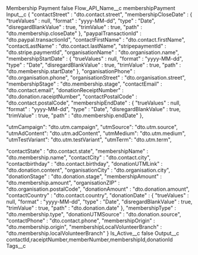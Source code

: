 <?xml version="1.0" encoding="UTF-8"?>
<CustomMetadata xmlns="http://soap.sforce.com/2006/04/metadata" xmlns:xsi="http://www.w3.org/2001/XMLSchema-instance" xmlns:xsd="http://www.w3.org/2001/XMLSchema">
    <label>Membership Payment</label>
    <protected>false</protected>
    <values>
        <field>Flow_API_Name__c</field>
        <value xsi:type="xsd:string">membershipPayment</value>
    </values>
    <values>
        <field>Input__c</field>
        <value xsi:type="xsd:string">{
  &quot;contactStreet&quot; : &quot;dto.contact.street&quot;,
  &quot;membershipCloseDate&quot; : {
    &quot;trueValues&quot; : null,
    &quot;format&quot; : &quot;yyyy-MM-dd&quot;,
    &quot;type&quot; : &quot;Date&quot;,
    &quot;disregardBlankValue&quot; : true,
    &quot;trimValue&quot; : true,
    &quot;path&quot; : &quot;dto.membership.closeDate&quot;
  },
  &quot;paypalTransactionId&quot; : &quot;dto.paypal.transactionId&quot;,
  &quot;contactFirstName&quot; : &quot;dto.contact.firstName&quot;,
  &quot;contactLastName&quot; : &quot;dto.contact.lastName&quot;,
  &quot;stripepaymentId&quot; : &quot;dto.stripe.paymentId&quot;,
  &quot;organisationName&quot; : &quot;dto.organisation.name&quot;,
  &quot;membershipStartDate&quot; : {
    &quot;trueValues&quot; : null,
    &quot;format&quot; : &quot;yyyy-MM-dd&quot;,
    &quot;type&quot; : &quot;Date&quot;,
    &quot;disregardBlankValue&quot; : true,
    &quot;trimValue&quot; : true,
    &quot;path&quot; : &quot;dto.membership.startDate&quot;
  },
  &quot;organisationPhone&quot; : &quot;dto.organisation.phone&quot;,
  &quot;organisationStreet&quot; : &quot;dto.organisation.street&quot;,
  &quot;membershipStage&quot; : &quot;dto.membership.stage&quot;,
  &quot;contactEmail&quot; : &quot;dto.contact.email&quot;,
  &quot;donationReceiptNumber&quot; : &quot;dto.donation.raceiptNumber&quot;,
  &quot;contactPostalCode&quot; : &quot;dto.contact.postalCode&quot;,
  &quot;membershipEndDate&quot; : {
    &quot;trueValues&quot; : null,
    &quot;format&quot; : &quot;yyyy-MM-dd&quot;,
    &quot;type&quot; : &quot;Date&quot;,
    &quot;disregardBlankValue&quot; : true,
    &quot;trimValue&quot; : true,
    &quot;path&quot; : &quot;dto.membership.endDate&quot;
  },


&quot;utmCampaign&quot;: &quot;dto.utm.campaign&quot;,
&quot;utmSource&quot;: &quot;dto.utm.source&quot;,
&quot;utmAdContent&quot;: &quot;dto.utm.adContent&quot;,
&quot;utmMedium&quot;: &quot;dto.utm.medium&quot;,
&quot;utmTestVariant&quot;: &quot;dto.utm.testVariant&quot;,
&quot;utmTerm&quot;: &quot;dto.utm.term&quot;,


  &quot;contactState&quot; : &quot;dto.contact.state&quot;,
  &quot;membershipName&quot; : &quot;dto.membership.name&quot;,
  &quot;contactCity&quot; : &quot;dto.contact.city&quot;,
  &quot;contactbirthday&quot; : &quot;dto.contact.birthday&quot;,
  &quot;donationUTMLink&quot; : &quot;dto.donation.content&quot;,
  &quot;organisationCity&quot; : &quot;dto.organisation.city&quot;,
  &quot;donationStage&quot; : &quot;dto.donation.stage&quot;,
  &quot;membershipAmount&quot; : &quot;dto.membership.amount&quot;,
  &quot;organisationZIP&quot; : &quot;dto.organisation.postalCode&quot;,
  &quot;donationAmount&quot; : &quot;dto.donation.amount&quot;,
  &quot;contactCountry&quot; : &quot;dto.contact.country&quot;,
  &quot;donationDate&quot; : {
    &quot;trueValues&quot; : null,
    &quot;format&quot; : &quot;yyyy-MM-dd&quot;,
    &quot;type&quot; : &quot;Date&quot;,
    &quot;disregardBlankValue&quot; : true,
    &quot;trimValue&quot; : true,
    &quot;path&quot; : &quot;dto.donation.date&quot;
  },
  &quot;membershipType&quot; : &quot;dto.membership.type&quot;,
  &quot;donationUTMSource&quot; : &quot;dto.donation.source&quot;,
  &quot;contactPhone&quot; : &quot;dto.contact.phone&quot;,
  &quot;membershipOrigin&quot; : &quot;dto.membership.origin&quot;,
  &quot;membershipLocalVolunteerBranch&quot; : &quot;dto.membership.localVolunteerBranch&quot;
}</value>
    </values>
    <values>
        <field>Is_Active__c</field>
        <value xsi:type="xsd:boolean">false</value>
    </values>
    <values>
        <field>Output__c</field>
        <value xsi:type="xsd:string">contactId,raceiptNumber,memberNumber,membershipId,donationId</value>
    </values>
    <values>
        <field>Tags__c</field>
        <value xsi:nil="true"/>
    </values>
</CustomMetadata>
